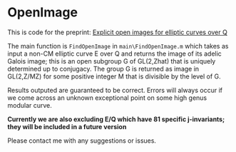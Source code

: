 # OpenImage

This is code for the preprint: [Explicit open images for elliptic curves over Q](https://pi.math.cornell.edu/~zywina/papers/ExplicitOpenImage.pdf)

The main function is `FindOpenImage` in `main\FindOpenImage.m` which takes as input a non-CM elliptic curve E over Q and returns the image of its adelic Galois image; this is an open subgroup G of GL(2,Zhat) that is uniquely determined up to conjugacy.  The group G is returned as image in GL(2,Z/MZ) for some positive integer M that is divisible by the level of G.

Results outputed are guaranteed to be correct.   Errors will always occur if we come across an unknown exceptional point on some high genus modular curve.

**Currently we are also excluding E/Q which have 81 specific j-invariants; they will be included in a future version**

Please contact me with any suggestions or issues.



